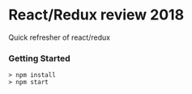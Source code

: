 # React/Redux review 2018

Quick refresher of react/redux

### Getting Started

```
> npm install
> npm start
```
